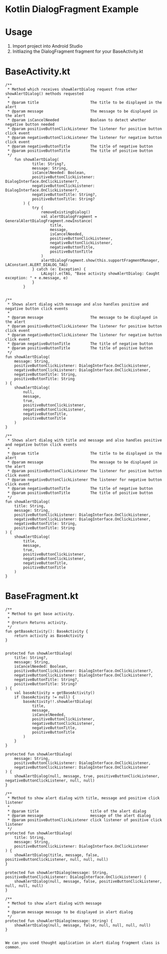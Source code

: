 # Kotlin DialogFragment Example

# Usage

1. Import project into Android Studio
2. Initliazing the DialogFragment fragment for your BaseActivity.kt

# BaseActivity.kt



    /**
     * Method which receives showAlertDialog request from other showAlertDialog() methods requested
     *
     * @param title                       The title to be displayed in the alert
     * @param message                     The message to be displayed in the alert
     * @param isCancelNeeded              Boolean to detect whether negative button needed
     * @param positiveButtonClickListener The listener for positive button click event
     * @param negativeButtonClickListener The listener for negative button click event
     * @param negativeButtonTitle         The title of negative button
     * @param positiveButtonTitle         The title of positive button
     */
        fun showAlertDialog(
                title: String?,
                message: String,
                isCancelNeeded: Boolean,
                positiveButtonClickListener: DialogInterface.OnClickListener?,
                negativeButtonClickListener: DialogInterface.OnClickListener?,
                negativeButtonTitle: String?,
                positiveButtonTitle: String?
            ) {
                try {
                    removeExistingDialog()
                    val alertDialogFragment = GeneralAlertDialogFragment.newInstance(
                        title,
                        message,
                        isCancelNeeded,
                        positiveButtonClickListener,
                        negativeButtonClickListener,
                        negativeButtonTitle,
                        positiveButtonTitle
                    )
                    alertDialogFragment.show(this.supportFragmentManager, LAConstant.ALERT_DIALOG_TAG)
                } catch (e: Exception) {
                    LALog().e(TAG, "Base activity showAlertDialog: Caught exception: " + e.message, e)
                }
            }


    /**
     * Shows alert dialog with message and also handles positive and negative button click events
     *
     * @param message                     The message to be displayed in the alert
     * @param positiveButtonClickListener The listener for positive button click event
     * @param negativeButtonClickListener The listener for negative button click event
     * @param negativeButtonTitle         The title of negative button
     * @param positiveButtonTitle         The title of positive button
     */
    fun showAlertDialog(
        message: String,
        positiveButtonClickListener: DialogInterface.OnClickListener,
        negativeButtonClickListener: DialogInterface.OnClickListener,
        negativeButtonTitle: String,
        positiveButtonTitle: String
    ) {
        showAlertDialog(
            null,
            message,
            true,
            positiveButtonClickListener,
            negativeButtonClickListener,
            negativeButtonTitle,
            positiveButtonTitle
        )
    }

    /**
     * Shows alert dialog with title and message and also handles positive and negative button click events
     *
     * @param title                       The title to be displayed in the alert
     * @param message                     The message to be displayed in the alert
     * @param positiveButtonClickListener The listener for positive button click event
     * @param negativeButtonClickListener The listener for negative button click event
     * @param negativeButtonTitle         The title of negative button
     * @param positiveButtonTitle         The title of positive button
     */
    fun showAlertDialog(
        title: String,
        message: String,
        positiveButtonClickListener: DialogInterface.OnClickListener,
        negativeButtonClickListener: DialogInterface.OnClickListener,
        negativeButtonTitle: String,
        positiveButtonTitle: String
    ) {
        showAlertDialog(
            title,
            message,
            true,
            positiveButtonClickListener,
            negativeButtonClickListener,
            negativeButtonTitle,
            positiveButtonTitle
        )
    }

    
# BaseFragment.kt
    
    /**
     * Method to get base activity.
     *
     * @return Returns activity.
     */
    fun getBaseActivity(): BaseActivity {
        return activity as BaseActivity
    }
    
    
    protected fun showAlertDialog(
        title: String?,
        message: String,
        isCancelNeeded: Boolean,
        positiveButtonClickListener: DialogInterface.OnClickListener?,
        negativeButtonClickListener: DialogInterface.OnClickListener?,
        negativeButtonTitle: String?,
        positiveButtonTitle: String?
    ) {
        val baseActivity = getBaseActivity()
        if (baseActivity != null) {
            baseActivity!!.showAlertDialog(
                title,
                message,
                isCancelNeeded,
                positiveButtonClickListener,
                negativeButtonClickListener,
                negativeButtonTitle,
                positiveButtonTitle
            )
        }
    }

    protected fun showAlertDialog(
        message: String,
        positiveButtonClickListener: DialogInterface.OnClickListener,
        negativeButtonClickListener: DialogInterface.OnClickListener
    ) {
        showAlertDialog(null, message, true, positiveButtonClickListener, negativeButtonClickListener, null, null)
    }

    /**
     * Method to show alert dialog with title, message and positive click listener
     *
     * @param title                       title of the alert dialog
     * @param message                     message of the alert dialog
     * @param positiveButtonClickListener click listener of positive click listener
     */
    protected fun showAlertDialog(
        title: String,
        message: String,
        positiveButtonClickListener: DialogInterface.OnClickListener
    ) {
        showAlertDialog(title, message, false, positiveButtonClickListener, null, null, null)
    }

    protected fun showAlertDialog(message: String, positiveButtonClickListener: DialogInterface.OnClickListener) {
        showAlertDialog(null, message, false, positiveButtonClickListener, null, null, null)
    }

    /**
     * Method to show alert dialog with message
     *
     * @param message message to be displayed in alert dialog
     */
    protected fun showAlertDialog(message: String) {
        showAlertDialog(null, message, false, null, null, null, null)
    }
    
    
    We can you used thought application in alert dialog fragment class is common.
    
    
    
